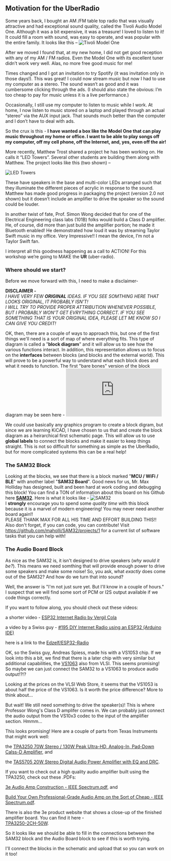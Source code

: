 ## Motivation for the UberRadio
Some years back, I bought an AM /FM table top radio that was visually attractive and had exceptional sound quality, called the Tivoli Audio Model One. Although it was a bit expensive, it was a treasure! I loved to listen to it! It could fill a room with sound, was easy to operate, and was popular with the entire family. It looks like this –
![Tivoli Model One](https://github.com/lab64makerspace/intro2PCBdesign/blob/master/UberRadio/UberRadio%20Images/Tivoli_Model_One.png)

After we moved I found that, at my new home, I did not get good reception with any of my AM / FM radios. Even the Model One with its excellent tuner didn’t work very well. Alas, no more free good music for me!

Times changed and I got an invitation to try Spotify (it was invitation only in those days!). This was great! I could now stream music but now I had to use my computer as a stereo. The sound wasn’t as good and it was cumbersome clicking through the ads. (I should also state the obvious: I’m too cheap to pay for  music unless it is a live performance.)

Occasionally, I still use my computer to listen to music while I work. At home, I now listen to music stored on a laptop and played through an actual “stereo” via the AUX input jack. That sounds much better than the computer and I don’t have to deal with ads. 

So the crux is this -
**I have wanted a box like the Model One that can play music throughout my home or office. I want to be able to play songs off my computer, off my cell phone, off the Internet, and, yes, even off the air!**

More recently, Matthew Trost shared a project he has been working on. He calls it “LED Towers”. Several other students are building them along with Matthew. The project looks like this (two shown) –</br>

![LED Towers](https://github.com/lab64makerspace/intro2PCBdesign/blob/master/UberRadio/UberRadio%20Images/LED%20Towers.png)

These have speakers in the base and multi-color LEDs arranged such that they illuminate the different pieces of acrylic in response to the sound. Matthew has made good progress in packaging the project (version 2.0 not shown) but it doesn’t include an amplifier to drive the speaker so the sound could be louder.

In another twist of fate, Prof. Simon Wong decided that for one of the Electrical Engineering class labs (101B) folks would build a Class D amplifier. He, of course, did more than just build the amplifier portion; he made it Bluetooth enabled! He demonstrated how loud it was by streaming Taylor Swift music in my office. Very Impressive!! I mean the device, I’m not a Taylor Swift fan.

I interpret all this goodness happening as a call to ACTION! For this workshop we’re going to MAKE the **UR** (uber-radio).

### Where should we start?
Before we move forward with this, I need to make a disclaimer-

**DISCLAIMER -**</br>
*I HAVE VERY FEW **ORIGINAL** IDEAS. IF YOU SEE SOMTHING HERE THAT LOOKS ORIGINAL, IT PROBABLY ISN'T!</br>
I WILL TRY TO PROVIDE PROPER ATTRIBUTION WHENEVER POSSIBLE, BUT I PROBABLY WON'T GET EVRYTHING CORRECT. IF YOU SEE SOMETHING THAT IS YOUR ORIGINAL IDEA, PLEASE LET ME KNOW SO I CAN GIVE YOU CREDIT!*</br>

OK, then, there are a couple of ways to approach this, but one of the first things we'll need is a sort of map of where everything fits. This type of diagram is called a "**block diagram**" and it will allow us to see how the various functions interact. In addition, this representation allows us to focus on the **interfaces** between blocks (and blocks and the external world). This will prove to be a powerful way to understand what each block does and what it needs to function. The first "bare bones" version of the block diagram may be seen here -
![Starting Block Diagram](https://github.com/lab64makerspace/intro2PCBdesign/blob/master/UberRadio/Uber_Radio.pdf)

We could use basically any graphics program to create a block digram, but since we are learning KiCAD, I have chosen to us that and create the block diagram as a heirarchical first schematic page. This will allow us to use **global labels** to connect the blocks and make it easier to keep things straight. This is not so difficult for something as simple as the UberRadio, but for more complicated systems this can be a real help!

### The SAM32 Block

Looking at the blocks, we see that there is a block marked "**MCU / WiFi / BLE**" with another label "**SAM32 Board**". Good news for us, Mr. Max Holliday has designed, built and been hard at work coding and debugging this block! You can find a TON of information about this board on his Github here [**SAM32**](https://github.com/maholli/SAM32). Here is what it looks like - ![SAM32](https://github.com/maholli/SAM32/blob/master/references/boardv2.PNG)</br>
I **strongly** encourage you to spend some *quality time* with this block because it is a marvel of modern engineering! You may never need another board again!!</br>
PLEASE THANK MAX FOR ALL HIS TIME AND EFFORT BUILDING THIS!!</br>
Also don't forget, if you can code, you can contribute! Visit https://github.com/maholli/SAM32/projects/1 for a current list of software tasks that you can help with!

### The Audio Board Block

As nice as the SAM32 is, it isn't designed to drive speakers (*why would it be?*). This means we need somthing that will provide enough power to drive some speakers and make some noise! So, you ask, what *exactly* does come out of the SAM32? And how do we turn that into sound?

Well, the answer is "I'm not just sure yet. But I'll know in a couple of hours." I suspect that we will find some sort of PCM or I2S output available if we code things correctly.</br>

If you want to follow along, you should check out these videos:</br>

a shorter video  - [ESP32 Internet Radio by Vergil Cola](https://www.youtube.com/watch?v=Bk9KnJSv3vg)</br>

a video by a Swiss guy - [#195 DIY Internet Radio using an ESP32 (Arduino IDE)](https://www.youtube.com/watch?v=hz65vfvbXMs&t=7s)

here is a link to the [Edzelf/ESP32-Radio](https://github.com/Edzelf/ESP32-Radio)

OK, so the Swiss guy, Andreas Spiess, made his with a VS1053 chip. If we look into this a bit, we find that there is a later chip with very similar but additional capabilities, the [VS1063](www.vlsi.fi/en/products/vs1063.html) also from VLSI. This seems promising! So maybe we can just connect the SAM32 to a VS1063 to produce audio output!?!?

Looking at the prices on the VLSI Web Store, it seems that the VS1053 is about half the price of the VS1063. Is it worth the price difference? More to think about...

But wait! We still need something to drive the speaker(s)! This is where Professor Wong's Class D amplifer comes in. We can probably just connect the audio output from the VS10x3 codec to the input of the amplifier section. Hmmm... 

This looks promising! Here are a couple of parts from Texas Instruments that might work well:</br>

the [TPA3250 70W Stereo / 130W Peak Ultra-HD, Analog-In, Pad-Down Calss-D Amplifier](http://www.ti.com/product/TPA3250), and</br>

the [TAS5705 20W Stereo Digital Audio Power Amplifier with EQ and DRC](http://www.ti.com/product/TAS5705).

If you want to check out a high quality audio amplifier built using the TPA3250, check out these .PDFs:</br>

[3e Audio Amp Construction - IEEE Spectrum.pdf](https://github.com/lab64makerspace/intro2PCBdesign/blob/master/Week_2/Week_2_Content/3e%20Audio%20Amp%20Construction%20-%20IEEE%20Spectrum.pdf), and</br>

[Build Your Own Professional-Grade Audio Amp on the Sort of Cheap - IEEE Spectrum.pdf](https://github.com/lab64makerspace/intro2PCBdesign/blob/master/Week_2/Week_2_Content/Build%20Your%20Own%20Professional-Grade%20Audio%20Amp%20on%20the%20Sort%20of%20Cheap%20-%20IEEE%20Spectrum.pdf).

There is also the 3e product website that shows a close-up of the finished amplifier board. You can find it here -</br>
[TPA3250-2CH-50W](https://www.3e-audio.com/amplifier/tpa3250-2ch-50w/).


So it looks like we should be able to fill in the connections between the SAM32 block and the Audio Board block to see if this is worth trying.

I'll connect the blocks in the schematic and upload that so you can work on it too!
